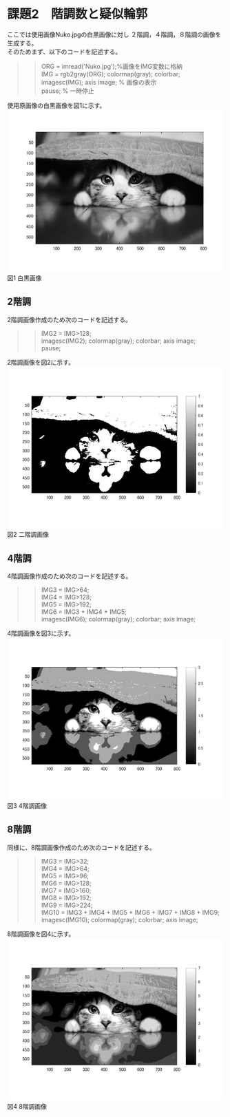 # 課題2　階調数と疑似輪郭  
ここでは使用画像Nuko.jpgの白黒画像に対し 
２階調，４階調，８階調の画像を生成する。  
そのためまず、以下のコードを記述する。  
  
>> ORG = imread('Nuko.jpg');%画像をIMG変数に格納  
>> IMG = rgb2gray(ORG); colormap(gray); colorbar;  
>> imagesc(IMG); axis image; % 画像の表示  
>> pause; % 一時停止  
  
使用原画像の白黒画像を図1に示す。  
![Alt text](MATLAB/kadai2/Nuko1.jpg)  
図1 白黒画像  
  
## 2階調  
2階調画像作成のため次のコードを記述する。  
  
>> IMG2 = IMG>128;  
>> imagesc(IMG2); colormap(gray); colorbar;  axis image;  
>> pause;  
  
2階調画像を図2に示す。  
![Alt text](MATLAB/kadai2/Nuko2.jpg)   
図2 二階調画像  
  
## 4階調  
4階調画像作成のため次のコードを記述する。   
  
>> IMG3 = IMG>64;  
>> IMG4 = IMG>128;  
>> IMG5 = IMG>192;  
>> IMG6 = IMG3 + IMG4 + IMG5;  
>> imagesc(IMG6); colormap(gray); colorbar;  axis image;  
   
4階調画像を図3に示す。  
![Alt text](MATLAB/kadai2/Nuko3.jpg)   
図3 4階調画像  
  
## 8階調  
同様に、8階調画像作成のため次のコードを記述する。 
  
>> IMG3 = IMG>32;  
>> IMG4 = IMG>64;  
>> IMG5 = IMG>96;  
>> IMG6 = IMG>128;  
>> IMG7 = IMG>160;  
>> IMG8 = IMG>192;  
>> IMG9 = IMG>224;  
>> IMG10 = IMG3 + IMG4 + IMG5 + IMG6 + IMG7 + IMG8 + IMG9;  
>> imagesc(IMG10); colormap(gray); colorbar;  axis image;  
  
8階調画像を図4に示す。  
![Alt text](MATLAB/kadai2/Nuko4.jpg)  
図4 8階調画像
